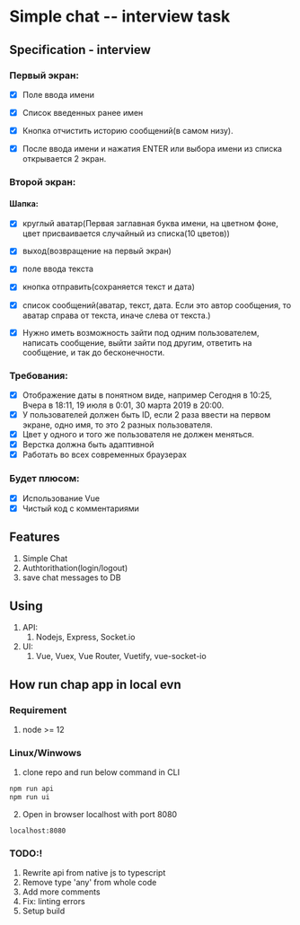 # Simple chat -- interview task

## Specification - interview

### Первый экран:
- [x] Поле ввода имени
- [x] Список введенных ранее имен
- [x] Кнопка отчистить историю сообщений(в самом низу).
- [x] После ввода имени и нажатия ENTER или выбора имени из списка открывается 2 экран.


### Второй экран:
#### Шапка:
- [x] круглый аватар(Первая заглавная буква имени, на цветном фоне, цвет присваивается случайный из списка(10 цветов))
- [x]  выход(возвращение на первый экран)
- [x] поле ввода текста
- [x]  кнопка отправить(сохраняется текст и дата)
- [x] список сообщений(аватар, текст, дата. Если это автор сообщения, то аватар справа от текста, иначе слева от текста.)


- [x] Нужно иметь возможность зайти под одним пользователем, написать сообщение, выйти зайти под другим, ответить на сообщение, и так до бесконечности.

### Требования:
- [x]  Отображение даты в понятном виде, например Сегодня в 10:25, Вчера в 18:11, 19 июля в 0:01, 30 марта 2019 в 20:00.
- [x]  У пользователей должен быть ID, если 2 раза ввести на первом экране, одно имя, то это 2 разных пользователя.
- [x]  Цвет у одного и того же пользователя не должен меняться.
- [x]  Верстка должна быть адаптивной
- [x]  Работать во всех современных браузерах

### Будет плюсом:
- [x]  Использование Vue
- [x]  Чистый код с комментариями

## Features
1. Simple Chat 
2. Authtorithation(login/logout)
3. save chat messages to DB

## Using 
1. API:
   1. Nodejs, Express, Socket.io
2. UI:
   1. Vue, Vuex, Vue Router, Vuetify, vue-socket-io

## How run chap app in local evn

### Requirement 
1. node >= 12
  

### Linux/Winwows
1. clone repo and run below command in CLI
```bash
npm run api
npm run ui
```
2. Open in browser localhost with port 8080 
```
localhost:8080
```

### TODO:!
1. Rewrite api from native js to typescript
2. Remove type 'any' from whole code 
3. Add more comments
4. Fix: linting errors
5. Setup build 



